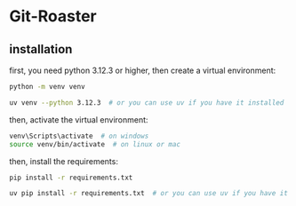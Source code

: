 # Git-Roaster


## installation

first, you need python 3.12.3 or higher, then create a virtual environment:

```bash
python -m venv venv

uv venv --python 3.12.3  # or you can use uv if you have it installed
```

then, activate the virtual environment:

```bash
venv\Scripts\activate  # on windows
source venv/bin/activate  # on linux or mac
```

then, install the requirements:

```bash
pip install -r requirements.txt

uv pip install -r requirements.txt  # or you can use uv if you have it installed
```


